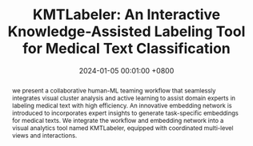 ---
title:          "KMTLabeler: An Interactive Knowledge-Assisted Labeling Tool for Medical Text Classification"
date:           2024-01-05 00:01:00 +0800
selected:       false
pub:            "IEEE Transactions on Visualization and Computer Graphics (TVCG)"
pub_last:       ' <span class="badge badge-pill badge-publication badge-primary">TVCG 2024</span>'
pub_date:       "2024"
abstract: >-
  we present a collaborative human-ML teaming workflow that seamlessly integrates visual cluster analysis and active learning to assist domain experts in labeling medical text with high efficiency. An innovative embedding network is introduced to incorporates expert insights to generate task-specific embeddings for medical texts. We integrate the workflow and embedding network into a visual analytics tool named KMTLabeler, equipped with coordinated multi-level views and interactions.
cover:          /assets/images/covers/KMTLabeler.png
authors:
- He Wang
- Yang Ouyang
- Yuchen Wu
- Chang Jiang
- Lixia Jin
- Yuanwu Cao
- Quan Li
links:
  Paper: https://ieeexplore.ieee.org/abstract/document/10540286
---